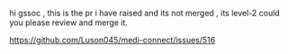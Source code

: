 hi gssoc ,
this is the pr i have raised and its not merged ,
its level-2 
could you  please  review and merge it.

https://github.com/Luson045/medi-connect/issues/516
